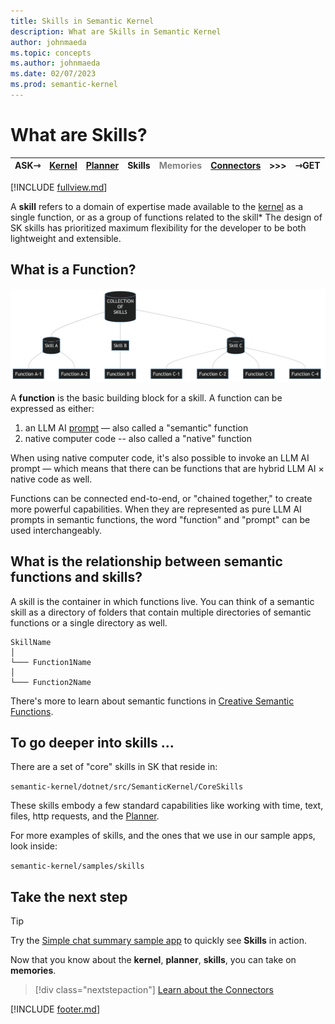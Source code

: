 ```yaml
---
title: Skills in Semantic Kernel
description: What are Skills in Semantic Kernel
author: johnmaeda
ms.topic: concepts
ms.author: johnmaeda
ms.date: 02/07/2023
ms.prod: semantic-kernel
---
```

# What are Skills?

| ASK⇾ | [Kernel](kernel) | [Planner](planner) | Skills | <span style="color:gray">Memories<span> |[Connectors](Connectors) | >>>|  ⇾GET | 
|---|---|---|---|---|---|---|---|

[!INCLUDE [fullview.md](../includes/fullview.md)]

A **skill** refers to a domain of expertise made available to the [kernel](kernel) as a single function, or as a group of functions related to the skill* The design of SK skills has prioritized maximum flexibility for the developer to be both lightweight and extensible.  

## What is a Function?

![](../media/skills01.png)

A **function** is the basic building block for a skill. A function can be expressed as either:

1. an LLM AI [prompt](prompt) — also called a "semantic" function
2. native computer code -- also called a "native" function

When using native computer code, it's also possible to invoke an LLM AI prompt — which means that there can be functions that are hybrid LLM AI × native code as well. 

Functions can be connected end-to-end, or "chained together," to create more powerful capabilities. When they are represented as pure LLM AI prompts in semantic functions, the word "function" and "prompt" can be used interchangeably. 

## What is the relationship between semantic functions and skills?

A skill is the container in which functions live. You can think of a semantic skill as a directory of folders that contain multiple directories of semantic functions or a single directory as well.

```Semantic-Skills-Are-Folders-Of-Functions
SkillName
│
└─── Function1Name
│   
└─── Function2Name
```

There's more to learn about semantic functions in [Creative Semantic Functions](../howto/writesemanticskills).

## To go deeper into skills ...

There are a set of "core" skills in SK that reside in:

`semantic-kernel/dotnet/src/SemanticKernel/CoreSkills`

These skills embody a few standard capabilities like working with time, text, files, http requests, and the [Planner](planner).

For more examples of skills, and the ones that we use in our sample apps, look inside:

`semantic-kernel/samples/skills`

## Take the next step

> [!TIP]
> Try the [Simple chat summary sample app](/semantic-kernel/samples/simplechatsummary) to quickly see **Skills** in action.

Now that you know about the **kernel**, **planner**, **skills**, you can take on **memories**.

> [!div class="nextstepaction"]
> [Learn about the Connectors](connectors)


[!INCLUDE [footer.md](../includes/footer.md)]
